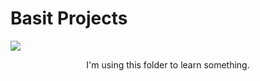 # Basit Projects
<img src="https://miro.medium.com/max/960/1*YfEOtukQSNXUOBcgZjuKLg.png">
<p align="center">I'm using this folder to learn something.</p>

